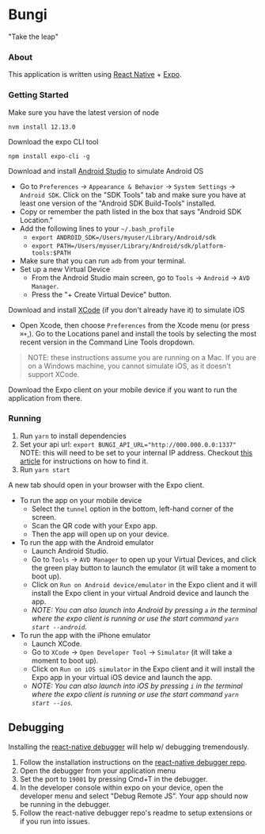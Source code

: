 # Bungi
"Take the leap"

### About
This application is written using [React Native](https://facebook.github.io/react-native/docs/getting-started) + [Expo](https://docs.expo.io/versions/latest/).

### Getting Started
Make sure you have the latest version of node 
```
nvm install 12.13.0
```

Download the expo CLI tool
```
npm install expo-cli -g
```

Download and install [Android Studio](https://developer.android.com/studio) to simulate Android OS
* Go to `Preferences` -> `Appearance & Behavior` -> `System Settings` -> `Android SDK`. Click on the "SDK Tools" tab and make sure you have at least one version of the "Android SDK Build-Tools" installed.
* Copy or remember the path listed in the box that says "Android SDK Location."
* Add the following lines to your `~/.bash_profile`
    * `export ANDROID_SDK=/Users/myuser/Library/Android/sdk`
    * `export PATH=/Users/myuser/Library/Android/sdk/platform-tools:$PATH`
* Make sure that you can run `adb` from your terminal.
* Set up a new Virtual Device
    * From the Android Studio main screen, go to `Tools` -> `Android` -> `AVD Manager`.
    * Press the "+ Create Virtual Device" button.

Download and install [XCode](https://apps.apple.com/us/app/xcode/id497799835?mt=12) (if you don't already have it) to simulate iOS
* Open Xcode, then choose `Preferences` from the Xcode menu (or press `⌘+`,). Go to the Locations panel and install the tools by selecting the most recent version in the Command Line Tools dropdown.

> NOTE: these instructions assume you are running on a Mac. If you are on a Windows machine, you cannot simulate iOS, as it doesn't support XCode.

Download the Expo client on your mobile device if you want to run the application from there.

### Running
1. Run `yarn` to install dependencies
1. Set your api url: `export BUNGI_API_URL="http://000.000.0.0:1337"`
  NOTE: this will need to be set to your internal IP address. Checkout [this article](https://lifehacker.com/how-to-find-your-local-and-external-ip-address-5833108) for instructions on how to find it.
1. Run `yarn start`

A new tab should open in your browser with the Expo client.

* To run the app on your mobile device
    * Select the `tunnel` option in the bottom, left-hand corner of the screen.
    * Scan the QR code with your Expo app.
    * Then the app will open up on your device.
* To run the app with the Android emulator
    * Launch Android Studio.
    * Go to `Tools` -> `AVD Manager` to open up your Virtual Devices, and click the green play button to launch the emulator (it will take a moment to boot up).
    * Click on `Run on Android device/emulator` in the Expo client and it will install the Expo client in your virtual Android device and launch the app.
    * _NOTE: You can also launch into Android by pressing `a` in the terminal where the expo client is running or use the start command `yarn start --android`._
* To run the app with the iPhone emulator
    * Launch XCode.
    * Go to `XCode` -> `Open Developer Tool` -> `Simulator` (it will take a moment to boot up).
    * Click on `Run on iOS simulator` in the Expo client and it will install the Expo app in your virtual iOS device and launch the app.
    * _NOTE: You can also launch into iOS by pressing `i` in the terminal where the expo client is running or use the start command `yarn start --ios`._

## Debugging
Installing the [react-native debugger](https://github.com/jhen0409/react-native-debugger) will help w/ debugging tremendously.
1. Follow the installation instructions on the [react-native debugger repo](https://github.com/jhen0409/react-native-debugger).
1. Open the debugger from your application menu
1. Set the port to `19001` by pressing Cmd+T in the debugger.
1. In the developer console within expo on your device, open the developer menu and select "Debug Remote JS".  Your app should now be running in the debugger.
1. Follow the react-native debugger repo's readme to setup extensions or if you run into issues.
